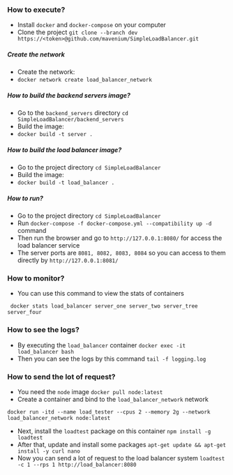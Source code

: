 ### How to execute?
- Install `docker` and `docker-compose` on your computer
- Clone the project `git clone --branch dev https://<token>@github.com/mavenium/SimpleLoadBalancer.git`

##### Create the network
- Create the network:
- `docker network create load_balancer_network`

##### How to build the backend servers image?
- Go to the `backend_servers` directory `cd SimpleLoadBalancer/backend_servers`
- Build the image:
- `docker build -t server .`

##### How to build the load balancer image?
- Go to the project directory `cd SimpleLoadBalancer`
- Build the image:
- `docker build -t load_balancer .`

##### How to run?
- Go to the project directory `cd SimpleLoadBalancer`
- Run `docker-compose -f docker-compose.yml --compatibility up -d` command
- Then run the browser and go to `http://127.0.0.1:8080/` for access the load balancer service
- The server ports are `8081, 8082, 8083, 8084` so you can access to them directly by `http://127.0.0.1:8081/`

### How to monitor?
- You can use this command to view the stats of containers
```
 docker stats load_balancer server_one server_two server_tree server_four
```

### How to see the logs?
- By executing the `load_balancer` container `docker exec -it load_balancer bash`
- Then you can see the logs by this command `tail -f logging.log`

### How to send the lot of request?
- You need the `node` image `docker pull node:latest`
- Create a container and bind to the `load_balancer_network` network
```
docker run -itd --name load_tester --cpus 2 --memory 2g --network load_balancer_network node:latest
```
- Next, install the `loadtest` package on this container `npm install -g loadtest`
- After that, update and install some packages `apt-get update && apt-get install -y curl nano`
- Now you can send a lot of request to the load balancer system `loadtest -c 1 --rps 1 http://load_balancer:8080`